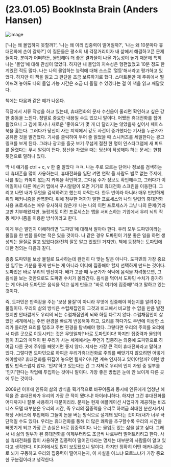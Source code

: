 # (23.01.05) BookInsta Brain (Anders Hansen)

![image](https://postfiles.pstatic.net/MjAyNTA0MDRfMjQ1/MDAxNzQzNzU5MTYxMjQ4.30MK4tJH3C2mG3d_SnGPX24YGAdgzkbMKgceULSw72Ag.SScRbrRK_gK17BSxKQMiJxFgLexi6nCo7Bi5MC0lKgUg.PNG/image.png?type=w773)


['나는 왜 몰입하지 못할까?', '나는 왜 이리 집중력이 떨어질까?', '나는 왜 10분마다 휴대전화에 손이 갈까?'] 이 질문들은 평소의 내 걱정거리이자 내 삶에서 해결하고픈 문제들이다. 분야가 어떠하든, 몰입해야 더 좋은 결과물이 나올 가능성이 높기 때문에 특히 나는 '몰입'에 대해 관심이 많았다. 하지만 내 몰입의 지속성은 형편없었고 10분 정도 한계였던 적도 많다. 나는 나의 몰입하는 능력에 대해 스스로 '열등'해서라고 평가하고 있었다. 하지만 이 책을 읽고 그 판단을 조금 보류하기로 했다. 스마트폰만 제 주위에서 떨어뜨려 놓아도 나의 몰입 가능 시간은 조금 더 올릴 수 있겠다는 걸 이 책을 읽고 깨달았다.

책에는 다음과 같은 예가 나온다.

직장에서 서류 작성을 하고 있는데, 휴대전화의 문자 수신음이 울리면 확인하고 싶은 강한 충동을 느낀다. 정말로 중요한 내용일 수도 있으니 말이다. 어쨌든 휴대전화를 집어 들었으니 그 김에 혹시나 새로운 '좋아요'가 몇 개 더 달리지는 않았을까 싶어서 페이스북을 훑는다. 그러다가 당신이 사는 지역에서 강도 사건이 증가했다는 기사를 누군가가 공유한 것을 발견했다. 기사를 클릭하여 두어 줄 읽었을 때 스니커즈를 세일한다는 광고 링크를 보게 된다. 그러나 광고를 흘긋 보기 무섭게 절친 한 명이 인스타그램에 새 피드를 올렸다는 푸시 알림이 뜬다. 정신을 차렸을 때는 당신이 작성해야 하는 문서는 한참 뒷전으로 밀려나 있다.

딱 내 얘기를 ctrl + c, v 한 줄 알았다 ㅋㅋ. 나는 주로 모르는 단어나 정보를 검색하는 데 휴대폰을 많이 사용하는데, 휴대전화을 일단 켜면 연락 올 사람도 별로 없는 주제에, 나를 찾는 카톡이 없는지 카톡을 확인하고, 그다음 주가 정보도 확인해주고, 그러다가 이메일이나 다른 메신저 앱에서 푸시알람이 오면 거기로 휴대전화 스크린을 이동한다. 그리고 나면 내가 무엇을 검색하려고 했는지 까먹는다. 한두 번이라 아니라 매우 빈번하게 위의 메커니즘을 반복한다. 위에 첨부한 저자가 말한 프로세스와 나의 일련의 휴대전화 사용 프로세스는 매우 유사하지 않은가! 나는 나의 이런 프로세스가 그냥 나의 문제(?)라고만 치부해왔지만, 놀랍게도 이런 프로세스는 앱을 서비스하는 기업에서 우리 뇌의 작동 메커니즘을 이용한 방식이라고 한다.

이게 무슨 말인지 이해하려면 '도파민'에 대해서 알아야 한다. 우리 모두 도파민이라는 물질을 한 번쯤 들어본 적은 있을 것이다. 나 같은 경우 도파민이 기분 좋은 일을 하면 생성되는 물질로 알고 있었다(완전히 잘못 알고 있었던 거지만). 책에 등장하는 도파민에 대한 정의는 다음과 같다.

종종 도파민을 보상 물질로 묘사하는데 완전히 다 맞는 말은 아니다. 도파민의 가장 중요한 임무는 기분을 좋게 만드는 게 아니라 어디에 집중해야 할지 선택하게 만드는 것이다. 도파민은 바로 우리의 엔진이다. 배가 고플 때 누군가가 식탁에 음식을 차려놓으면, 그 음식을 보는 것만으로도 도파민 수치가 올라간다. 음식을 먹어서 도파민 수치가 증가하는 게 아니라 도파민은 음식을 먹고 싶게 만들고 "바로 여기에 집중해!"라고 말하고 있는 것이다.

즉, 도파민은 만족감을 주는 '보상 물질'이 아니라 무엇에 집중해야 하는지를 알려주는 물질이다. 우리의 삶의 방식은 수렵채집인의 그것과 비교해서 비교할 수 없을 만큼 발전했지만 안타깝게도 우리의 뇌는 수렵채집인의 뇌와 하등 다르지 않다. 수렵채집인이 살았던 세계에서는 주변 환경을 빠르게 반응해야 하고, 요리를 하다가도 주변에 이상한 소리가 들리면 요리를 멈추고 주변 환경을 탐색해야 했다. 그렇다면 우리의 주의를 요리에서 다른 곳으로 이동시키는 것은 무엇일까? 바로 도파민이다! 하지만 집중력과 몰입의 힘이 최고의 미덕이 된 우리가 사는 세계에서는 무언가 집중하는 와중에 도파민으로 하여금 다른 곳에 주위를 빼앗기면 좋지 않다. 저자는 가장 큰 적이 휴대전화라고 말하고 있다. 그렇다면 도파민으로 하여금 우리가휴대전화로 주의를 빼앗기지 않으려면 어떻게 해야할까? 휴대전화를 뒤집어 놓으면 될까? 아니면 계속 인지하고 있어야할까? 이런 방법도 만족스럽지 않다. '인지'하고 있는다는 건 그 자체로 우리의 인지 자원 중 일부를 '인지'한다는 작업에 투입하는 것이니 말이다. 가장 좋은 방법은 눈에 안 보이게 다른 곳에 두는 것이다.

2009년 이후에 인류의 삶의 방식을 획기적으로 바꾸어줌과 동시에 인류에게 엄청난 혜택을 준 휴대전화가 우리의 가장 큰 적이 됐다니! 아이러니하다. 하지만 그건 휴대전화를 어디까지나 잘못 사용하기 때문이리라. 문제는 현재 애플케이션 사업자가 제공하는 비즈니스 모델 대부분은 우리의 시간, 즉 우리의 집중력을 우리로 하여금 최대한 분산시켜서 해당 서비스에 투입해야 그들이 돈을 버는 방식으로 설계돼 있다는 것이다(내가 너무 극단적일 수도 있다). 우리는 휴대전화를 통해 더 많은 쾌락을 추구할수록 우리의 시간을 빼앗기게 되고 가장 큰 손실은 바로 집중력이다. 나는 몰입도 있는 삶을 살고 싶다. 그래서 내 삶의 일부가 된 휴대전화를 이제부터라도 조금씩 나로부터 떨어트리려고 한다. 사실 휴대전화를 많이 사용하면 집중력이 떨어진다라는 명제는 대부분의 사람들이 알고 있다고 생각한다. 미디어에서도 많이 보도됐으니 말이다. 하지만 정확히 어떤 매커니즘으로 뇌가 구동하고 우리의 집중력이 떨어지는지, 이 사실을 아느냐 모르느냐가 가장 중요한 구분점이라고 생각한다.

